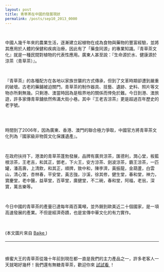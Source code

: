 ```yaml
---
layout: post
title: 青草茶在中國的發展現狀
permalink: /posts/sep10_2013_0000
---
```

        
 <p class="right">
 </p>
 <p>
 </p>
 
  <img align="none" alt="" src="http://a3.att.hudong.com/64/07/01300000280411132895075620447_s.jpg"/>
  <br/>
 
 
  <br/>
 
 
  中國人幾千年來的農業生活，逐漸建立起植物在成為食物與藥物的豐富經驗，並將其應用於人體的保健和疾病治療，因此有了「藥食同源」的專業知識。『青草茶文化』就是一種民間對植物的代表性應用。廣東人甚至說：『生命源於水、健康源於涼茶（青草茶）』。
 
 
  <br/>
 
 
  『青草茶』的各種配方在各地以家族世襲的方式傳承，但到了文革時期卻遭到嚴重的破壞。古老的藥鋪被迫關門，青草茶的制作器具、技藝、遺跡、史料、照片等文物亦所剩無幾。只剩港、澳當時因為是租界地的關係而倖免於難。今日到港、澳旅遊，許多家傳青草舖依然佈滿大街小巷。其中『王老吉涼茶』更是超過百年歷史的老字號。
  <br/>
 
 
  <br/>
 
 
  <img align="none" alt="" src="http://a0.att.hudong.com/73/12/01300000167882121970121631603_s.jpg"/>
  <br/>
 
 
  <br/>
 
 
  時間到了2006年，因為廣東、香港、澳門的聯合極力爭取，中國官方將青草茶文化列為『國家級非物質文化保護遺產』。
 
 
  <br/>
 
 
  在政府扶持下，港澳的青草茶蓬勃發展，品牌有廣貝涼茶，匯德利，潤心堂，板藍根涼茶，王老吉，和其正，鄧老，下火王，安方涼茶、劍波涼茶，霸王涼茶，一匹罐，潘高壽，上清飲，和其正，順牌，致中和，陳李濟，黃振龍，金葫蘆，白雲山，清心堂，杏林春，平安堂，黃志強，沙溪，徐其修，健生堂，春和堂，神力，寶慶堂，老中醫，益草堂，百草堂，廣健堂，不二碗，春和堂，阿福，老翁，深寶，萬吉樂等。
 
 
  <br/>
 
 
  今日中國的青草茶的產量已達每年兩百萬噸，並外銷到歐美近二十個國家，是一項高速發展的產業。不但是經濟奇蹟，也是宣傳中華文化的有力實作。
 
 
  <br/>
 
 
  (本文圖片來自
  <a href="http://www.baike.com/wiki/%E9%9D%92%E8%8D%89%E8%8C%B6" style="line-height: 26px;" target="" title="">
   Baike
  </a>
  )
  <br/>
 
 
  -------------------------------------------------------------------------------------------
 
 
  <br/>
 
 
  蜂蜜大王的青草茶從幾十年前到現在都一直是我們的主力產品之一，許多老客人一天就喝好幾杯！我們還有無糖青草茶，歡迎你來
  <a href="/delivers" target="" title="">
   試試看
  </a>
  ！
 
 
  <br/>
 
 
  <br/>
 

